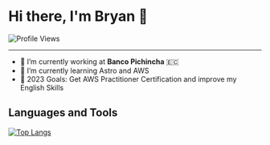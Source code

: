 # Hi there, I'm Bryan 👋

![Profile Views](https://komarev.com/ghpvc/?username=bryantenchu)

---

- 🔭 I’m currently working at **Banco Pichincha** 🇪🇨
- 🌱 I’m currently learning Astro and AWS
- 🎯 2023 Goals: Get AWS Practitioner Certification and improve my English Skills

## Languages and Tools

[![Top Langs](https://github-readme-stats.vercel.app/api/top-langs/?username=bryantenchu&layout=compact)](https://github.com/anuraghazra/github-readme-stats)


<!--
**bryantenchu/bryantenchu** is a ✨ _special_ ✨ repository because its `README.md` (this file) appears on your GitHub profile.

Here are some ideas to get you started:

- 🔭 I’m currently working on ...
- 🌱 I’m currently learning ...
- 👯 I’m looking to collaborate on ...
- 🤔 I’m looking for help with ...
- 💬 Ask me about ...
- 📫 How to reach me: ...
- 😄 Pronouns: ...
- ⚡ Fun fact: ...
-->
